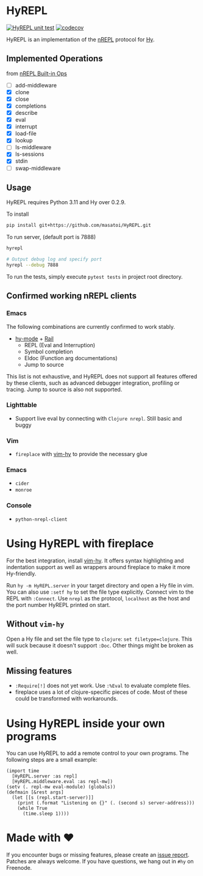 # HyREPL
[![HyREPL unit test](https://github.com/masatoi/HyREPL/actions/workflows/hyrepl_test.yaml/badge.svg)](https://github.com/masatoi/HyREPL/actions/workflows/hyrepl_test.yaml)
[![codecov](https://codecov.io/gh/masatoi/HyREPL/branch/master/graph/badge.svg)](https://codecov.io/gh/masatoi/HyREPL)

HyREPL is an implementation of the [nREPL](https://nrepl.org) protocol for [Hy](https://github.com/hylang/hy).

## Implemented Operations

from [nREPL Built-in Ops](https://nrepl.org/nrepl/1.3/ops.html)

- [ ] add-middleware
- [x] clone
- [x] close
- [x] completions
- [x] describe
- [x] eval
- [x] interrupt
- [x] load-file
- [x] lookup
- [ ] ls-middleware
- [x] ls-sessions
- [x] stdin
- [ ] swap-middleware

## Usage
HyREPL requires Python 3.11 and Hy over 0.2.9.

To install

```sh
pip install git+https://github.com/masatoi/HyREPL.git
```

To run server, (default port is 7888)
```sh
hyrepl

# Output debug log and specify port
hyrepl --debug 7888
```

To run the tests, simply execute `pytest tests` in project root directory.

## Confirmed working nREPL clients

### Emacs
The following combinations are currently confirmed to work stably.

- [hy-mode](https://github.com/hylang/hy-mode) + [Rail](https://github.com/masatoi/Rail)
  - REPL (Eval and Interruption)
  - Symbol completion
  - Eldoc (Function arg documentations)
  - Jump to source

This list is not exhaustive, and HyREPL does not support all features offered by these clients, such as advanced debugger integration, profiling or tracing. Jump to source is also not supported.

### Lighttable
* Support live eval by connecting with `Clojure nrepl`. Still basic and buggy 

### Vim
* `fireplace` with [vim-hy](https://github.com/hylang/vim-hy) to provide the
  necessary glue

### Emacs
* `cider`
* `monroe`

### Console
* `python-nrepl-client`

Using HyREPL with fireplace
===========================

For the best integration, install [vim-hy](https://github.com/hylang/vim-hy). It
offers syntax highlighting and indentation support as well as wrappers around
fireplace to make it more Hy-friendly.

Run `hy -m HyREPL.server` in your target directory and open a Hy file in vim.
You can also use `:setf hy` to set the file type explicitly.  Connect vim to the
REPL with `:Connect`.  Use `nrepl` as the protocol, `localhost` as the host and
the port number HyREPL printed on start.

Without `vim-hy`
----------------
Open a Hy file and set the file type to `clojure`: `set filetype=clojure`. This
will suck because it doesn't support `:Doc`. Other things might be broken as
well.

Missing features
----------------
* `:Require[!]` does not yet work. Use `:%Eval` to evaluate complete files.
* fireplace uses a lot of clojure-specific pieces of code. Most of these could
  be transformed with workarounds.

Using HyREPL inside your own programs
=====================================
You can use HyREPL to add a remote control to your own programs. The following
steps are a small example:

    (import time
      [HyREPL.server :as repl]
      [HyREPL.middleware.eval :as repl-mw])
    (setv (. repl-mw eval-module) (globals))
    (defmain [&rest args]
      (let [[s (repl.start-server)]]
        (print (.format "Listening on {}" (. (second s) server-address)))
        (while True
          (time.sleep 1))))

Made with ♥
===========

If you encounter bugs or missing features, please create an [issue
report](https://github.com/Foxboron/HyREPL/issues). Patches are always welcome.
If you have questions, we hang out in `#hy` on Freenode.
